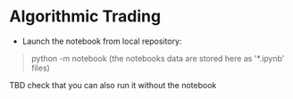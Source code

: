 # Algorithmic Trading


- Launch the notebook from local repository:
> python -m notebook
(the notebooks data are stored here as '\*.ipynb' files)

TBD check that you can also run it without the notebook

